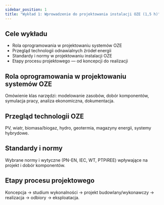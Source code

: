 ```yaml
---
sidebar_position: 1
title: "Wykład 1: Wprowadzenie do projektowania instalacji OZE (1,5 h)"
---
```


## Cele wykładu

- Rola oprogramowania w projektowaniu systemów OZE
- Przegląd technologii odnawialnych źródeł energii
- Standardy i normy w projektowaniu instalacji OZE
- Etapy procesu projektowego — od koncepcji do realizacji

## Rola oprogramowania w projektowaniu systemów OZE

Omówienie klas narzędzi: modelowanie zasobów, dobór komponentów, symulacja pracy, analiza ekonomiczna, dokumentacja.

## Przegląd technologii OZE

PV, wiatr, biomasa/biogaz, hydro, geotermia, magazyny energii, systemy hybrydowe.

## Standardy i normy

Wybrane normy i wytyczne (PN-EN, IEC, WT, PTPiREE) wpływające na projekt i dobór komponentów.

## Etapy procesu projektowego

Koncepcja → studium wykonalności → projekt budowlany/wykonawczy → realizacja → odbiory → eksploatacja.
